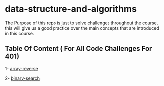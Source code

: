 # data-structure-and-algorithms
The Purpose of this repo is just to solve challenges throughout the course, this will give us a good practice over the main concepts that are introduced in this course.

## Table Of Content ( For All Code Challenges For 401)
1- [array-reverse](https://github.com/MohammedAlhawamdeh/data-structure-and-algorithms/blob/master/challenges/arrayShift/array-reverse.js)

2- [binary-search](https://github.com/MohammedAlhawamdeh/data-structure-and-algorithms/blob/array-binary-search/challenges/arrayBinarySearch/array-binary-search.js)